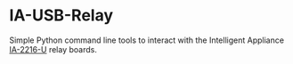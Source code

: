 # IA-USB-Relay
Simple Python command line tools to interact with the Intelligent Appliance [IA-2216-U](https://www.intelligent-appliance.com/images/IA-2216-U-UM-V0418.pdf) relay boards.
